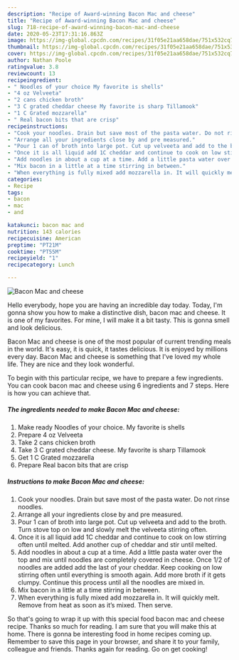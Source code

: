 ```yaml
---
description: "Recipe of Award-winning Bacon Mac and cheese"
title: "Recipe of Award-winning Bacon Mac and cheese"
slug: 718-recipe-of-award-winning-bacon-mac-and-cheese
date: 2020-05-23T17:31:16.863Z
image: https://img-global.cpcdn.com/recipes/31f05e21aa658dae/751x532cq70/bacon-mac-and-cheese-recipe-main-photo.jpg
thumbnail: https://img-global.cpcdn.com/recipes/31f05e21aa658dae/751x532cq70/bacon-mac-and-cheese-recipe-main-photo.jpg
cover: https://img-global.cpcdn.com/recipes/31f05e21aa658dae/751x532cq70/bacon-mac-and-cheese-recipe-main-photo.jpg
author: Nathan Poole
ratingvalue: 3.8
reviewcount: 13
recipeingredient:
- " Noodles of your choice My favorite is shells"
- "4 oz Velveeta"
- "2 cans chicken broth"
- "3 C grated cheddar cheese My favorite is sharp Tillamook"
- "1 C Grated mozzarella"
- " Real bacon bits that are crisp"
recipeinstructions:
- "Cook your noodles. Drain but save most of the pasta water. Do not rinse noodles."
- "Arrange all your ingredients close by and pre measured."
- "Pour 1 can of broth into large pot. Cut up velveeta and add to the broth. Turn stove top on low and slowly melt the velveeta stirring often."
- "Once it is all liquid add 1C cheddar and continue to cook on low stirring often until melted. Add another cup of cheddar and stir until melted."
- "Add noodles in about a cup at a time. Add a little pasta water over the top and mix until noodles are completely covered in cheese. Once 1/2 of noodles are added add the last of your cheddar. Keep cooking on low stirring often until everything is smooth again. Add more broth if it gets clumpy. Continue this process until all the noodles are mixed in."
- "Mix bacon in a little at a time stirring in between."
- "When everything is fully mixed add mozzarella in. It will quickly melt. Remove from heat as soon as it’s mixed. Then serve."
categories:
- Recipe
tags:
- bacon
- mac
- and

katakunci: bacon mac and 
nutrition: 143 calories
recipecuisine: American
preptime: "PT21M"
cooktime: "PT55M"
recipeyield: "1"
recipecategory: Lunch

---
```



![Bacon Mac and cheese](https://img-global.cpcdn.com/recipes/31f05e21aa658dae/751x532cq70/bacon-mac-and-cheese-recipe-main-photo.jpg)

Hello everybody, hope you are having an incredible day today. Today, I'm gonna show you how to make a distinctive dish, bacon mac and cheese. It is one of my favorites. For mine, I will make it a bit tasty. This is gonna smell and look delicious.

Bacon Mac and cheese is one of the most popular of current trending meals in the world. It's easy, it is quick, it tastes delicious. It is enjoyed by millions every day. Bacon Mac and cheese is something that I've loved my whole life. They are nice and they look wonderful.




To begin with this particular recipe, we have to prepare a few ingredients. You can cook bacon mac and cheese using 6 ingredients and 7 steps. Here is how you can achieve that.

<!--inarticleads1-->

##### The ingredients needed to make Bacon Mac and cheese:

1. Make ready  Noodles of your choice. My favorite is shells
1. Prepare 4 oz Velveeta
1. Take 2 cans chicken broth
1. Take 3 C grated cheddar cheese. My favorite is sharp Tillamook
1. Get 1 C Grated mozzarella
1. Prepare  Real bacon bits that are crisp




<!--inarticleads2-->

##### Instructions to make Bacon Mac and cheese:

1. Cook your noodles. Drain but save most of the pasta water. Do not rinse noodles.
1. Arrange all your ingredients close by and pre measured.
1. Pour 1 can of broth into large pot. Cut up velveeta and add to the broth. Turn stove top on low and slowly melt the velveeta stirring often.
1. Once it is all liquid add 1C cheddar and continue to cook on low stirring often until melted. Add another cup of cheddar and stir until melted.
1. Add noodles in about a cup at a time. Add a little pasta water over the top and mix until noodles are completely covered in cheese. Once 1/2 of noodles are added add the last of your cheddar. Keep cooking on low stirring often until everything is smooth again. Add more broth if it gets clumpy. Continue this process until all the noodles are mixed in.
1. Mix bacon in a little at a time stirring in between.
1. When everything is fully mixed add mozzarella in. It will quickly melt. Remove from heat as soon as it’s mixed. Then serve.




So that's going to wrap it up with this special food bacon mac and cheese recipe. Thanks so much for reading. I am sure that you will make this at home. There is gonna be interesting food in home recipes coming up. Remember to save this page in your browser, and share it to your family, colleague and friends. Thanks again for reading. Go on get cooking!
